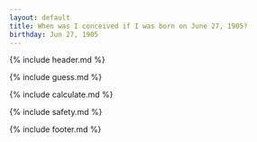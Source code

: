 ```yaml
---
layout: default
title: When was I conceived if I was born on June 27, 1905?
birthday: Jun 27, 1905
---
```


{% include header.md %}

{% include guess.md %}

{% include calculate.md %}

{% include safety.md %}

{% include footer.md %}



